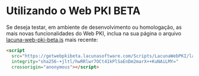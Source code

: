 # Utilizando o Web PKI BETA

Se deseja testar, em ambiente de desenvolvimento ou homologação, as mais novas funcionalidades do Web PKI, inclua na sua página o arquivo [lacuna-web-pki-beta.js](https://getwebpkibeta.lacunasoftware.com/Scripts/LacunaWebPKI/lacuna-web-pki-beta-2.10.1.js) mais recente:
```html
<script
  src="https://getwebpkibeta.lacunasoftware.com/Scripts/LacunaWebPKI/lacuna-web-pki-beta-2.10.1.js"
  integrity="sha256-+jltl/hwRRlwr7OCt41kPlSaEnDm2marX++KuNAiLMY="
  crossorigin="anonymous"></script>
```